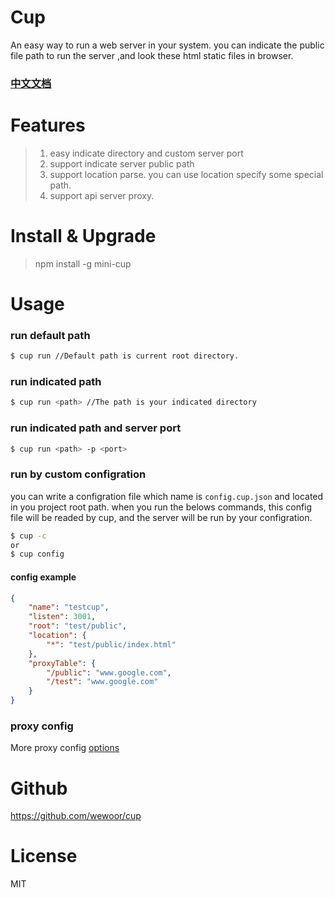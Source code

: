 # Cup
An easy way to run a web server in your system. you can indicate the public file path to run the server ,and look these html static files in browser.

### [中文文档](./README_zh.md)

# Features
> 1. easy indicate directory and custom server port
> 2. support indicate server public path
> 3. support location parse. you can use location specify some special path.
> 4. support api server proxy.

# Install & Upgrade

> npm install -g mini-cup 

# Usage

### run default path

```bash
$ cup run //Default path is current root directory. 
```

### run indicated path

```bash
$ cup run <path> //The path is your indicated directory
```

### run indicated path and server port

```bash
$ cup run <path> -p <port>
```

### run by custom configration
you can write a configration file which name is `config.cup.json` and located in you project root path. when you run the belows commands, this config file will be readed by cup, and the server will be run by your configration.

```bash
$ cup -c
or
$ cup config
```

#### config example
```json
{
    "name": "testcup",
    "listen": 3001,
    "root": "test/public",
    "location": {
        "*": "test/public/index.html"
    },
    "proxyTable": {
        "/public": "www.google.com",
        "/test": "www.google.com"
    }
}

```

### proxy config
More proxy config [options](https://github.com/chimurai/http-proxy-middleware)

# Github

https://github.com/wewoor/cup

# License

MIT
